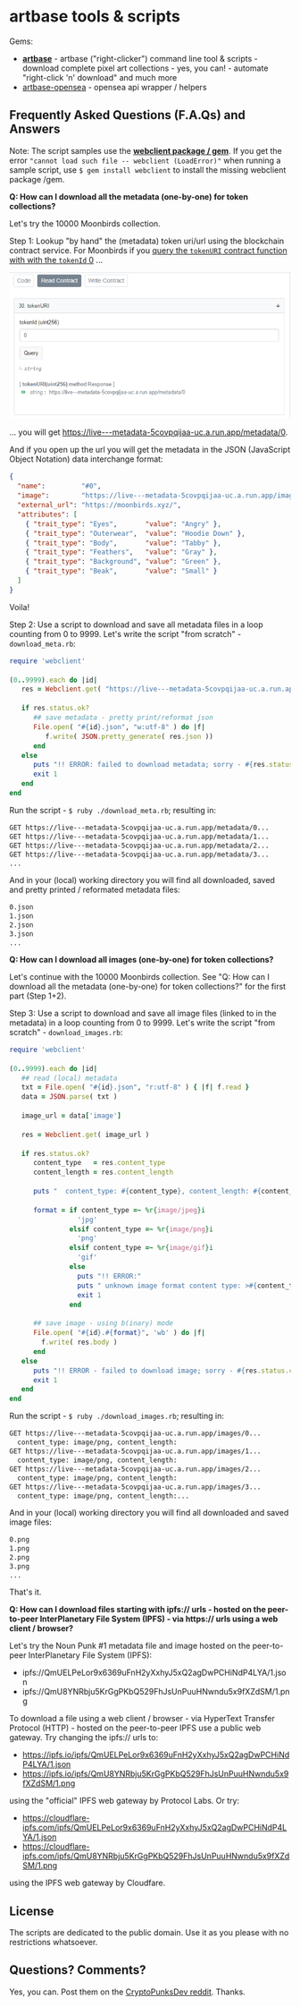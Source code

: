 # artbase tools & scripts


Gems:

- [**artbase**](artbase) - artbase ("right-clicker") command line tool & scripts - download complete pixel art collections - yes, you can! - automate "right-click 'n' download" and much more
- [artbase-opensea](artbase-opensea)  - opensea api wrapper / helpers





##  Frequently Asked Questions (F.A.Qs) and Answers


Note: The script samples use the  [**webclient package / gem**](https://rubygems.org/gems/webclient).
If you get the error `"cannot load such file -- webclient (LoadError)"`
when running a sample script, use `$ gem install webclient` to install the missing webclient package /gem.





**Q: How can I download all the metadata (one-by-one) for token collections?**

Let's try the 10000 Moonbirds collection.

Step 1: Lookup "by hand" the (metadata) token uri/url using the blockchain contract service.   For Moonbirds if you [query the `tokenURI` contract function with
with the `tokenId` 0](https://etherscan.io/address/0x23581767a106ae21c074b2276d25e5c3e136a68b#readContract) ...

![](i/etherscan-moonbirds-tokenuri.png)


... you will get
<https://live---metadata-5covpqijaa-uc.a.run.app/metadata/0>.

And if you open up the url you will get
the metadata in the JSON (JavaScript Object Notation)
data interchange format:


```json
{
  "name":         "#0",
  "image":        "https://live---metadata-5covpqijaa-uc.a.run.app/images/0",
  "external_url": "https://moonbirds.xyz/",
  "attributes": [
    { "trait_type": "Eyes",       "value": "Angry" },
    { "trait_type": "Outerwear",  "value": "Hoodie Down" },
    { "trait_type": "Body",       "value": "Tabby" },
    { "trait_type": "Feathers",   "value": "Gray" },
    { "trait_type": "Background", "value": "Green" },
    { "trait_type": "Beak",       "value": "Small" }
  ]
}
```

Voila!

Step 2:  Use a script to download and save all metadata files
in a loop counting from 0 to 9999.
Let's write the script "from scratch" - `download_meta.rb`:

```ruby
require 'webclient'

(0..9999).each do |id|
   res = Webclient.get( "https://live---metadata-5covpqijaa-uc.a.run.app/metadata/#{id}")

   if res.status.ok?
      ## save metadata - pretty print/reformat json
      File.open( "#{id}.json", "w:utf-8" ) do |f|
         f.write( JSON.pretty_generate( res.json ))
      end
   else
      puts "!! ERROR: failed to download metadata; sorry - #{res.status.code} #{res.status.message}"
      exit 1
   end
end
```

Run the script - `$ ruby ./download_meta.rb`; resulting in:

```
GET https://live---metadata-5covpqijaa-uc.a.run.app/metadata/0...
GET https://live---metadata-5covpqijaa-uc.a.run.app/metadata/1...
GET https://live---metadata-5covpqijaa-uc.a.run.app/metadata/2...
GET https://live---metadata-5covpqijaa-uc.a.run.app/metadata/3...
...
```

And in your (local) working directory you will find all downloaded, saved and pretty printed / reformated
metadata files:

```
0.json
1.json
2.json
3.json
...
```


**Q: How can I download all images (one-by-one) for token collections?**

Let's continue with the 10000 Moonbirds collection.
See "Q: How can I download all the metadata (one-by-one) for token collections?" for the first part (Step 1+2).

Step 3:  Use a script to download and save all image files
(linked to in the metadata) in a loop counting from 0 to 9999.
Let's write the script "from scratch" - `download_images.rb`:


```ruby
require 'webclient'

(0..9999).each do |id|
   ## read (local) metadata
   txt = File.open( "#{id}.json", "r:utf-8" ) { |f| f.read }
   data = JSON.parse( txt )

   image_url = data['image']

   res = Webclient.get( image_url )

   if res.status.ok?
      content_type   = res.content_type
      content_length = res.content_length

      puts "  content_type: #{content_type}, content_length: #{content_length}"

      format = if content_type =~ %r{image/jpeg}i
                 'jpg'
               elsif content_type =~ %r{image/png}i
                 'png'
               elsif content_type =~ %r{image/gif}i
                 'gif'
               else
                 puts "!! ERROR:"
                 puts " unknown image format content type: >#{content_type}<"
                 exit 1
               end

      ## save image - using b(inary) mode
      File.open( "#{id}.#{format}", 'wb' ) do |f|
        f.write( res.body )
      end
   else
      puts "!! ERROR - failed to download image; sorry - #{res.status.code} #{res.status.message}"
      exit 1
   end
end
```

Run the script - `$ ruby ./download_images.rb`; resulting in:

```
GET https://live---metadata-5covpqijaa-uc.a.run.app/images/0...
  content_type: image/png, content_length:
GET https://live---metadata-5covpqijaa-uc.a.run.app/images/1...
  content_type: image/png, content_length:
GET https://live---metadata-5covpqijaa-uc.a.run.app/images/2...
  content_type: image/png, content_length:
GET https://live---metadata-5covpqijaa-uc.a.run.app/images/3...
  content_type: image/png, content_length:...
```

And in your (local) working directory you will find all downloaded and saved
image files:

```
0.png
1.png
2.png
3.png
...
```

That's it.



**Q:  How can I download files starting with ipfs:// urls - hosted on the peer-to-peer InterPlanetary File System (IPFS) -  via https:// urls using a web client / browser?**

Let's try the Noun Punk #1 metadata file
and image hosted on the peer-to-peer InterPlanetary File System (IPFS):

- ipfs://QmUELPeLor9x6369uFnH2yXxhyJ5xQ2agDwPCHiNdP4LYA/1.json
- ipfs://QmU8YNRbju5KrGgPKbQ529FhJsUnPuuHNwndu5x9fXZdSM/1.png

To download a file using a web client / browser - via HyperText Transfer Protocol (HTTP) -
hosted on the peer-to-peer IPFS
use a public web gateway. Try changing the ipfs:// urls to:

- <https://ipfs.io/ipfs/QmUELPeLor9x6369uFnH2yXxhyJ5xQ2agDwPCHiNdP4LYA/1.json>
- <https://ipfs.io/ipfs/QmU8YNRbju5KrGgPKbQ529FhJsUnPuuHNwndu5x9fXZdSM/1.png>

using the "official" IPFS web gateway by Protocol Labs.
Or try:

- <https://cloudflare-ipfs.com/ipfs/QmUELPeLor9x6369uFnH2yXxhyJ5xQ2agDwPCHiNdP4LYA/1.json>
- <https://cloudflare-ipfs.com/ipfs/QmU8YNRbju5KrGgPKbQ529FhJsUnPuuHNwndu5x9fXZdSM/1.png>

using the IPFS web gateway by Cloudfare.






## License

The scripts are dedicated to the public domain.
Use it as you please with no restrictions whatsoever.



## Questions? Comments?

Yes, you can. Post them on the [CryptoPunksDev reddit](https://old.reddit.com/r/CryptoPunksDev). Thanks.


